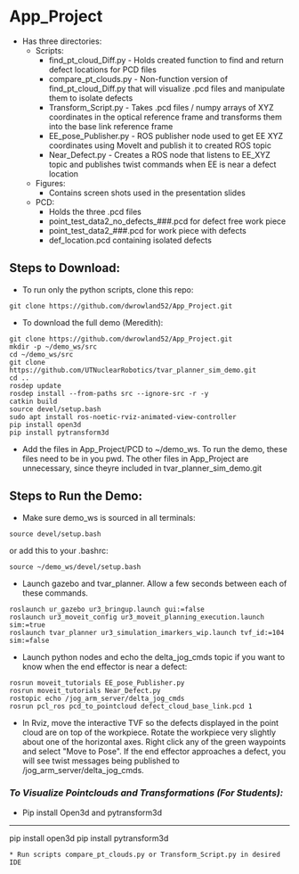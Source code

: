 # App_Project

* Has three directories:
  * Scripts:
    * find_pt_cloud_Diff.py - Holds created function to find and return defect locations for PCD files
    * compare_pt_clouds.py - Non-function version of find_pt_cloud_Diff.py that will visualize .pcd files and manipulate them to isolate defects
    * Transform_Script.py - Takes .pcd files / numpy arrays of XYZ coordinates in the optical reference frame and transforms them into the base link reference frame
    * EE_pose_Publisher.py - ROS publisher node used to get EE XYZ coordinates using MoveIt and publish it to created ROS topic
    * Near_Defect.py - Creates a ROS node that listens to EE_XYZ topic and publishes twist commands when EE is near a defect location
  * Figures:
    * Contains screen shots used in the presentation slides
  * PCD:
    * Holds the three .pcd files
    * point_test_data2_no_defects_###.pcd for defect free work piece
    * point_test_data2_###.pcd for work piece with defects
    * def_location.pcd containing isolated defects

## Steps to Download:

* To run only the python scripts, clone this repo:
```
git clone https://github.com/dwrowland52/App_Project.git
```
* To download the full demo (Meredith):
```
git clone https://github.com/dwrowland52/App_Project.git
mkdir -p ~/demo_ws/src
cd ~/demo_ws/src
git clone https://github.com/UTNuclearRobotics/tvar_planner_sim_demo.git
cd ..
rosdep update
rosdep install --from-paths src --ignore-src -r -y
catkin build
source devel/setup.bash
sudo apt install ros-noetic-rviz-animated-view-controller
pip install open3d
pip install pytransform3d
```
* Add the files in App_Project/PCD to ~/demo_ws. To run the demo, these files need to be in you pwd. The other files in App_Project are unnecessary, since theyre included in tvar_planner_sim_demo.git

## Steps to Run the Demo:
* Make sure demo_ws is sourced in all terminals:
```
source devel/setup.bash
```
or add this to your .bashrc:
```
source ~/demo_ws/devel/setup.bash
```
* Launch gazebo and tvar_planner. Allow a few seconds between each of these commands. 
```
roslaunch ur_gazebo ur3_bringup.launch gui:=false
roslaunch ur3_moveit_config ur3_moveit_planning_execution.launch sim:=true
roslaunch tvar_planner ur3_simulation_imarkers_wip.launch tvf_id:=104 sim:=false
```
* Launch python nodes and echo the delta_jog_cmds topic if you want to know when the end effector is near a defect:
```
rosrun moveit_tutorials EE_pose_Publisher.py
rosrun moveit_tutorials Near_Defect.py 
rostopic echo /jog_arm_server/delta_jog_cmds 
rosrun pcl_ros pcd_to_pointcloud defect_cloud_base_link.pcd 1
```
* In Rviz, move the interactive TVF so the defects displayed in the point cloud are on top of the workpiece. Rotate the workpiece very slightly about one of the horizontal axes. Right click any of the green waypoints and select "Move to Pose". If the end effector approaches a defect, you will see twist messages being published to /jog_arm_server/delta_jog_cmds.


### *To Visualize Pointclouds and Transformations (For Students):*
* Pip install Open3d and pytransform3d
---
pip install open3d
pip install pytransform3d
```
* Run scripts compare_pt_clouds.py or Transform_Script.py in desired IDE
